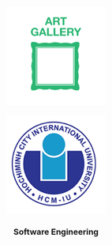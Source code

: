 <div id="top" align="center">
<img src="img/art-gallery-icon-13975.png" alt="Banner"width="200" height="200">
</div>
<br />
<div align="center">
  <a>
    <img src="img/logo.png" alt="Logo" width="200" height="200">
  </a>

<h3 align="center">Software Engineering</h3>
    <br />
    <br />

